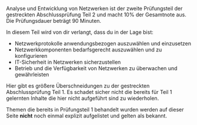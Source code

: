 
Analyse und Entwicklung von Netzwerken ist der zweite Prüfungsteil der gestreckten Abschlussprüfung Teil 2 und macht 10% der Gesamtnote aus. Die Prüfungsdauer beträgt 90 Minuten.

In diesem Teil wird von dir verlangt, dass du in der Lage bist:
- Netzwerkprotokolle anwendungsbezogen auszuwählen und einzusetzen
- Netzwerkkomponenten bedarfsgerecht auszuwählen und zu konfigurieren
- IT-Sicherheit in Netzwerken sicherzustellen
- Betrieb und die Verfügbarkeit von Netzwerken zu überwachen und gewährleisten

Hier gibt es größere Überschneidungen zu der gestreckten Abschlussprüfung Teil 1. Es schadet sicher nicht die bereits für Teil 1 gelernten Inhalte die hier nicht aufgeführt sind zu wiederholen.  
  
Themen die bereits in Prüfungsteil 1 behandelt wurden werden auf dieser Seite **nicht** noch einmal explizit aufgelistet und gelten als bekannt.
